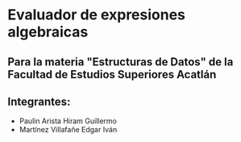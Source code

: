 # Evaluador de expresiones algebraicas
## Para la materia "Estructuras de Datos" de la Facultad de Estudios Superiores Acatlán

## Integrantes:
- Paulin Arista Hiram Guillermo
- Martínez Villafañe Edgar Iván